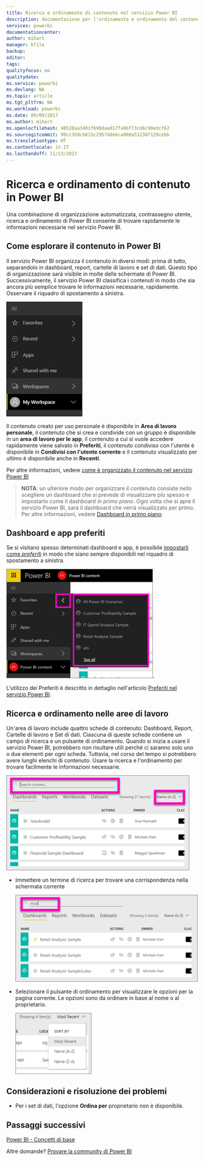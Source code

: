 ```yaml
---
title: Ricerca e ordinamento di contenuto nel servizio Power BI
description: documentazione per l'ordinamento e ordinamento del contenuto nelle aree di lavoro di Power BI
services: powerbi
documentationcenter: 
author: mihart
manager: kfile
backup: 
editor: 
tags: 
qualityfocus: no
qualitydate: 
ms.service: powerbi
ms.devlang: NA
ms.topic: article
ms.tgt_pltfrm: NA
ms.workload: powerbi
ms.date: 09/09/2017
ms.author: mihart
ms.openlocfilehash: 40528aa3401f690daed17fa9bf73cd6c90edcf62
ms.sourcegitcommit: 99cc3b9cb615c2957dde6ca908a51238f129cebb
ms.translationtype: HT
ms.contentlocale: it-IT
ms.lasthandoff: 11/13/2017
---
```

# <a name="searching-and-sorting-content-in-power-bi"></a>Ricerca e ordinamento di contenuto in Power BI
Una combinazione di organizzazione automatizzata, contrassegno utente, ricerca e ordinamento di Power BI consente di trovare rapidamente le informazioni necessarie nel servizio Power BI.

## <a name="how-power-bi-helps-you-navigate-your-content"></a>Come esplorare il contenuto in Power BI
Il servizio Power BI organizza il contenuto in diversi modi:  prima di tutto, separandolo in dashboard, report, cartelle di lavoro e set di dati. Questo tipo di organizzazione sarà visibile in molte delle schermate di Power BI. Successivamente, il servizio Power BI classifica i contenuti in modo che sia ancora più semplice trovare le informazioni necessarie, rapidamente. Osservare il riquadro di spostamento a sinistra.

![](media/service-navigation-search-filter-sort/power-bi-newnav.png)

Il contenuto creato per uso personale è disponibile in **Area di lavoro personale**, il contenuto che si crea e condivide con un gruppo è disponibile in un **area di lavoro per le app**, il contenuto a cui si vuole accedere rapidamente viene salvato in **Preferiti**, il contenuto condiviso con l'utente è disponibile in **Condivisi con l'utente corrente** e il contenuto visualizzato per ultimo è disponibile anche in **Recenti**.

Per altre informazioni, vedere [come è organizzato il contenuto nel servizio Power BI](service-basic-concepts.md)

> **NOTA**: un ulteriore modo per organizzare il contenuto consiste nello scegliere un dashboard che si prevede di visualizzare più spesso e impostarlo come il dashboard *in primo piano*. Ogni volta che si apre il servizio Power BI, sarà il dashboard che verrà visualizzato per primo. Per altre informazioni, vedere [Dashboard in primo piano](service-dashboard-featured.md).
> 
> 

## <a name="favorite-dashboards-and-apps"></a>Dashboard e app preferiti
Se si visitano spesso determinati dashboard e app, è possibile [impostarli come *preferiti*](service-dashboard-favorite.md) in modo che siano sempre disponibili nel riquadro di spostamento a sinistra.

![](media/service-navigation-search-filter-sort/power-bi-favorite-flyout.png).

L'utilizzo dei Preferiti è descritto in dettaglio nell'articolo [Preferiti nel servizio Power BI](service-dashboard-favorite.md).

## <a name="searching-and-sorting-in-workspaces"></a>Ricerca e ordinamento nelle aree di lavoro
Un'area di lavoro include quattro schede di contenuto: Dashboard, Report, Cartelle di lavoro e Set di dati.  Ciascuna di queste schede contiene un campo di ricerca e un pulsante di ordinamento.  Quando si inizia a usare il servizio Power BI, potrebbero non risultare utili perché ci saranno solo uno o due elementi per ogni scheda.  Tuttavia, nel corso del tempo si potrebbero avere lunghi elenchi di contenuto.  Usare la ricerca e l'ordinamento per trovare facilmente le informazioni necessarie.

![](media/service-navigation-search-filter-sort/power-bi-search-sort2.png)

* Immettere un termine di ricerca per trovare una corrispondenza nella schermata corrente
  
   ![](media/service-navigation-search-filter-sort/power-bi-search2.png)
* Selezionare il pulsante di ordinamento per visualizzare le opzioni per la pagina corrente. Le opzioni sono da ordinare in base al nome o al proprietario.
  
   ![](media/service-navigation-search-filter-sort/power-bi-sort-alpha.png)

## <a name="considerations-and-troubleshooting"></a>Considerazioni e risoluzione dei problemi
* Per i set di dati, l'opzione **Ordina per** proprietario non è disponibile.

## <a name="next-steps"></a>Passaggi successivi
[Power BI - Concetti di base](service-basic-concepts.md)

Altre domande? [Provare la community di Power BI](http://community.powerbi.com/)

